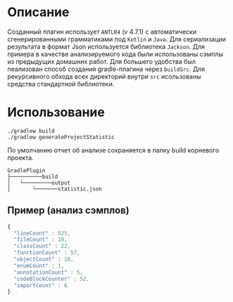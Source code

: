 # Описание
Созданный плагин использует `ANTLR4` (v 4.7.1) с автоматически сгенерированными грамматиками под `Kotlin` и `Java`. Для сериализации результата в формат Json используется библиотека `Jackson`.
Для примера в качестве анализируемого кода были использованы сэмплы из предыдущих домашних работ. Для большего удобства был пеализован способ создания gradle-плагина через `buildSrc`.
Для рекурсивного обхода всех директорий внутри ```src``` исользованы средства стандартной библиотеки.
# Использование
```
./gradlew build
./gradlew generateProjectStatistic
```
По умолчанию отчет об анализе сохраняется в папку build корневого проекта.
```
GradlePlugin
├──────────build
│   └─────────output
│       └───────statistic.json
```
## Пример (анализ сэмплов)
```javascript
{
  "lineCount" : 525,
  "fileCount" : 10,
  "classCount" : 22,
  "functionCount" : 57,
  "objectCount" : 10,
  "enumCount" : 1,
  "annotationCount" : 5,
  "codeBlockCounter" : 52,
  "importCount" : 6
}
```

